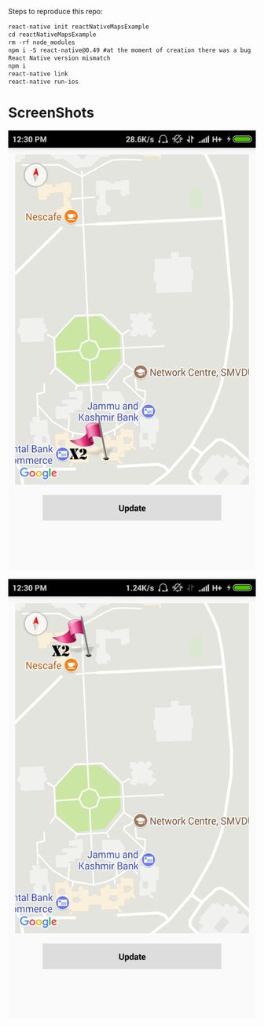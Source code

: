 Steps to reproduce this repo:

```
react-native init reactNativeMapsExample
cd reactNativeMapsExample
rm -rf node_modules
npm i -S react-native@0.49 #at the moment of creation there was a bug React Native version mismatch
npm i
react-native link
react-native run-ios

```

# ScreenShots

![Alt text](Screenshots/Screenshot_2018-05-28-12-30-29-504_com.gpslocator.png?raw=true "")

![Alt text](Screenshots/Screenshot_2018-05-28-12-30-36-704_com.gpslocator.png?raw=true "")